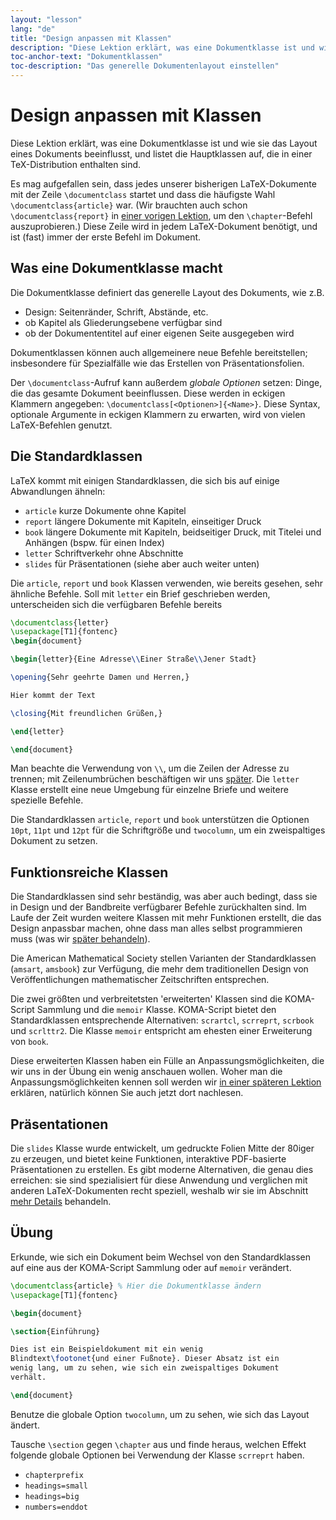 ```yaml
---
layout: "lesson"
lang: "de"
title: "Design anpassen mit Klassen"
description: "Diese Lektion erklärt, was eine Dokumentklasse ist und wie sie das Layout eines Dokuments beeinflusst, und listet die Hauptklassen auf, die in einer TeX-Distribution enthalten sind."
toc-anchor-text: "Dokumentklassen"
toc-description: "Das generelle Dokumentenlayout einstellen"
---
```


# Design anpassen mit Klassen

<span
  class="summary">Diese Lektion erklärt, was eine Dokumentklasse ist und wie sie das Layout eines Dokuments beeinflusst, und listet die Hauptklassen auf, die in einer TeX-Distribution enthalten sind.</span>

Es mag aufgefallen sein, dass jedes unserer bisherigen LaTeX-Dokumente mit der
Zeile `\documentclass` startet und dass die häufigste Wahl
`\documentclass{article}` war. (Wir brauchten auch schon
`\documentclass{report}` in [einer vorigen Lektion](lesson-04), um den
`\chapter`-Befehl auszuprobieren.) Diese Zeile wird in jedem LaTeX-Dokument
benötigt, und ist (fast) immer der erste Befehl im Dokument.

## Was eine Dokumentklasse macht

Die Dokumentklasse definiert das generelle Layout des Dokuments, wie z.B.

- Design: Seitenränder, Schrift, Abstände, etc.
- ob Kapitel als Gliederungsebene verfügbar sind
- ob der Dokumententitel auf einer eigenen Seite ausgegeben wird

Dokumentklassen können auch allgemeinere neue Befehle bereitstellen;
insbesondere für Spezialfälle wie das Erstellen von Präsentationsfolien.

Der `\documentclass`-Aufruf kann außerdem _globale Optionen_ setzen: Dinge, die
das gesamte Dokument beeinflussen. Diese werden in eckigen Klammern angegeben:
`\documentclass[<Optionen>]{<Name>}`. Diese Syntax, optionale Argumente in
eckigen Klammern zu erwarten, wird von vielen LaTeX-Befehlen genutzt.

## Die Standardklassen

LaTeX kommt mit einigen Standardklassen, die sich bis auf einige Abwandlungen
ähneln:

- `article`
  kurze Dokumente ohne Kapitel
- `report`
  längere Dokumente mit Kapiteln, einseitiger Druck
- `book`
  längere Dokumente mit Kapiteln, beidseitiger Druck, mit Titelei und Anhängen
  (bspw. für einen Index)
- `letter`
  Schriftverkehr ohne Abschnitte
- `slides`
  für Präsentationen (siehe aber auch weiter unten)

Die `article`, `report` und `book` Klassen verwenden, wie bereits gesehen, sehr
ähnliche Befehle. Soll mit `letter` ein Brief geschrieben werden, unterscheiden
sich die verfügbaren Befehle bereits

```latex
\documentclass{letter}
\usepackage[T1]{fontenc}
\begin{document}

\begin{letter}{Eine Adresse\\Einer Straße\\Jener Stadt}

\opening{Sehr geehrte Damen und Herren,}

Hier kommt der Text

\closing{Mit freundlichen Grüßen,}

\end{letter}

\end{document}
```

Man beachte die Verwendung von ``\\``, um die Zeilen der Adresse zu trennen; mit 
Zeilenumbrüchen beschäftigen wir uns [später](lesson-11). Die `letter` Klasse
erstellt eine neue Umgebung für einzelne Briefe und weitere spezielle Befehle.

Die Standardklassen `article`, `report` und `book` unterstützen die Optionen
`10pt`, `11pt` und `12pt` für die Schriftgröße und `twocolumn`, um ein
zweispaltiges Dokument zu setzen.

## Funktionsreiche Klassen

Die Standardklassen sind sehr beständig, was aber auch bedingt, dass sie in
Design und der Bandbreite verfügbarer Befehle zurückhalten sind. Im Laufe der
Zeit wurden weitere Klassen mit mehr Funktionen erstellt, die das Design
anpassbar machen, ohne dass man alles selbst programmieren muss (was wir [später
behandeln](lesson-11)).

Die American Mathematical Society stellen Varianten der Standardklassen
(`amsart`, `amsbook`) zur Verfügung, die mehr dem traditionellen Design von
Veröffentlichungen mathematischer Zeitschriften entsprechen.

Die zwei größten und verbreitetsten 'erweiterten' Klassen sind die KOMA-Script
Sammlung und die `memoir` Klasse. KOMA-Script bietet den Standardklassen
entsprechende Alternativen: `scrartcl`, `scrreprt`, `scrbook` und `scrlttr2`.
Die Klasse `memoir` entspricht am ehesten einer Erweiterung von `book`.

Diese erweiterten Klassen haben ein Fülle an Anpassungsmöglichkeiten, die wir
uns in der Übung ein wenig anschauen wollen. Woher man die
Anpassungsmöglichkeiten kennen soll werden wir [in einer späteren
Lektion](lesson-16) erklären, natürlich können Sie auch jetzt dort nachlesen.

## Präsentationen

Die `slides` Klasse wurde entwickelt, um gedruckte Folien Mitte der 80iger zu
erzeugen, und bietet keine Funktionen, interaktive PDF-basierte Präsentationen
zu erstellen. Es gibt moderne Alternativen, die genau dies erreichen: sie sind
spezialisiert für diese Anwendung und verglichen mit anderen LaTeX-Dokumenten
recht speziell, weshalb wir sie im Abschnitt [mehr Details](more-05) behandeln.

## Übung

Erkunde, wie sich ein Dokument beim Wechsel von den Standardklassen auf eine aus
der KOMA-Script Sammlung oder auf `memoir` verändert.

```latex
\documentclass{article} % Hier die Dokumentklasse ändern
\usepackage[T1]{fontenc}

\begin{document}

\section{Einführung}

Dies ist ein Beispieldokument mit ein wenig
Blindtext\footonet{und einer Fußnote}. Dieser Absatz ist ein
wenig lang, um zu sehen, wie sich ein zweispaltiges Dokument
verhält.

\end{document}
```

Benutze die globale Option `twocolumn`, um zu sehen, wie sich das Layout ändert.

Tausche `\section` gegen `\chapter` aus und finde heraus, welchen Effekt
folgende globale Optionen bei Verwendung der Klasse `scrreprt` haben.

- `chapterprefix`
- `headings=small`
- `headings=big`
- `numbers=enddot`
